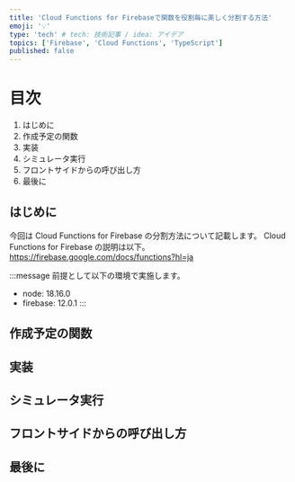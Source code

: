 ```yaml
---
title: 'Cloud Functions for Firebaseで関数を役割毎に美しく分割する方法'
emoji: '💡'
type: 'tech' # tech: 技術記事 / idea: アイデア
topics: ['Firebase', 'Cloud Functions', 'TypeScript']
published: false
---
```


# 目次

1. はじめに
2. 作成予定の関数
3. 実装
4. シミュレータ実行
5. フロントサイドからの呼び出し方
6. 最後に

## はじめに

今回は Cloud Functions for Firebase の分割方法について記載します。
Cloud Functions for Firebase の説明は以下。
https://firebase.google.com/docs/functions?hl=ja

:::message
前提として以下の環境で実施します。

- node: 18.16.0
- firebase: 12.0.1
  :::

## 作成予定の関数

## 実装

## シミュレータ実行

## フロントサイドからの呼び出し方

## 最後に
